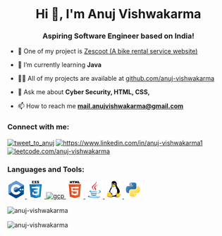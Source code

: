 <img src="">
<h1 align="center">Hi 👋, I'm Anuj Vishwakarma</h1>
<h3 align="center">Aspiring Software Engineer based on India!</h3>

- 🔭 One of my project is [Zescoot (A bike rental service website)](https://anuj-vishwakarma.github.io/zescoot/)

- 🌱 I’m currently learning **Java**

- 👨‍💻 All of my projects are available at [github.com/anuj-vishwakarma](github.com/anuj-vishwakarma)

- 💬 Ask me about **Cyber Security, HTML, CSS,**

- 📫 How to reach me **mail.anujvishwakarma@gmail.com**

<h3 align="left">Connect with me:</h3>
<p align="left">
<a href="https://twitter.com/tweet_to_anuj" target="blank"><img align="center" src="https://raw.githubusercontent.com/rahuldkjain/github-profile-readme-generator/master/src/images/icons/Social/twitter.svg" alt="tweet_to_anuj" height="30" width="40" /></a>
<a href="https://linkedin.com/in/anuj-vishwakarma1" target="blank"><img align="center" src="https://raw.githubusercontent.com/rahuldkjain/github-profile-readme-generator/master/src/images/icons/Social/linked-in-alt.svg" alt="https://www.linkedin.com/in/anuj-vishwakarma1" height="30" width="40" /></a>
<a href="https://www.leetcode.com/anuj-vishwakarma" target="blank"><img align="center" src="https://raw.githubusercontent.com/rahuldkjain/github-profile-readme-generator/master/src/images/icons/Social/leet-code.svg" alt="leetcode.com/anuj-vishwakarma" height="30" width="40" /></a>
</p>

<h3 align="left">Languages and Tools:</h3>
<p align="left"> <a href="https://www.w3schools.com/cpp/" target="_blank" rel="noreferrer"> <img src="https://raw.githubusercontent.com/devicons/devicon/master/icons/cplusplus/cplusplus-original.svg" alt="cplusplus" width="40" height="40"/> </a> <a href="https://www.w3schools.com/css/" target="_blank" rel="noreferrer"> <img src="https://raw.githubusercontent.com/devicons/devicon/master/icons/css3/css3-original-wordmark.svg" alt="css3" width="40" height="40"/> </a> <a href="https://cloud.google.com" target="_blank" rel="noreferrer"> <img src="https://www.vectorlogo.zone/logos/google_cloud/google_cloud-icon.svg" alt="gcp" width="40" height="40"/> </a> <a href="https://www.w3.org/html/" target="_blank" rel="noreferrer"> <img src="https://raw.githubusercontent.com/devicons/devicon/master/icons/html5/html5-original-wordmark.svg" alt="html5" width="40" height="40"/> </a> <a href="https://www.java.com" target="_blank" rel="noreferrer"> <img src="https://raw.githubusercontent.com/devicons/devicon/master/icons/java/java-original.svg" alt="java" width="40" height="40"/> </a> <a href="https://www.linux.org/" target="_blank" rel="noreferrer"> <img src="https://raw.githubusercontent.com/devicons/devicon/master/icons/linux/linux-original.svg" alt="linux" width="40" height="40"/> </a> <a href="https://www.python.org" target="_blank" rel="noreferrer"> <img src="https://raw.githubusercontent.com/devicons/devicon/master/icons/python/python-original.svg" alt="python" width="40" height="40"/> </a> </p>

<p><img align="center" src="https://github-readme-stats.vercel.app/api/top-langs?username=anuj-vishwakarma&show_icons=true&locale=en&layout=compact" alt="anuj-vishwakarma" /></p>

<p><img align="center" src="https://github-readme-streak-stats.herokuapp.com/?user=anuj-vishwakarma&" alt="anuj-vishwakarma" /></p>
